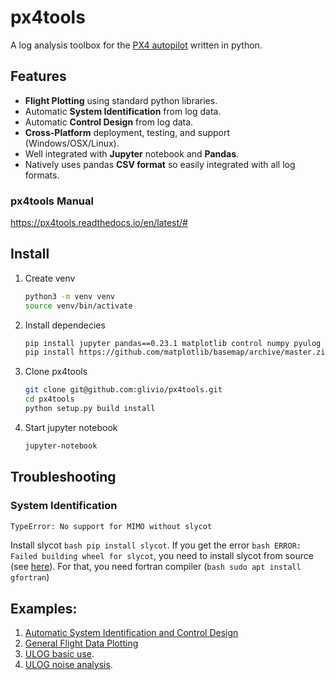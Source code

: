 # px4tools

A log analysis toolbox for the [PX4 autopilot](http://px4.io/) written in python.

## Features

* **Flight Plotting** using standard python libraries.
* Automatic **System Identification** from log data.
* Automatic **Control Design** from log data.
* **Cross-Platform** deployment, testing, and support (Windows/OSX/Linux).
* Well integrated with **Jupyter** notebook and **Pandas**.
* Natively uses pandas **CSV format** so easily integrated with all log formats.

### px4tools Manual
https://px4tools.readthedocs.io/en/latest/#

## Install

1. Create venv
	```bash
	python3 -m venv venv
	source venv/bin/activate	
	```
2. Install dependecies
	```bash
	pip install jupyter pandas==0.23.1 matplotlib control numpy pyulog scipy
	pip install https://github.com/matplotlib/basemap/archive/master.zip
	```
3. Clone px4tools
	```bash
	git clone git@github.com:glivio/px4tools.git
	cd px4tools
	python setup.py build install
	```
4. Start jupyter notebook
	```bash
	jupyter-notebook
	```
	
## Troubleshooting
### System Identification
```bash
TypeError: No support for MIMO without slycot
```

Install slycot ```bash pip install slycot```. If you get the error ```bash ERROR: Failed building wheel for slycot```, you need to install slycot from source (see [here](https://github.com/python-control/Slycot)).
For that, you need fortran compiler (```bash sudo apt install gfortran```)

## Examples:

1. [Automatic System Identification and Control Design](https://github.com/dronecrew/px4tools/blob/master/examples/Log%20based%20System%20Identification%20and%20Control%20Design.ipynb)
2. [General Flight Data Plotting](https://github.com/jgoppert/lpe-analysis/blob/master/15-09-30%20Kabir%20Log.ipynb)
3. [ULOG basic use](https://github.com/dronecrew/px4tools/blob/master/examples/ulog%20analysis.ipynb).
4. [ULOG noise analysis](https://github.com/dronecrew/px4tools/blob/master/examples/ulog%20noise%20analysis.ipynb).
